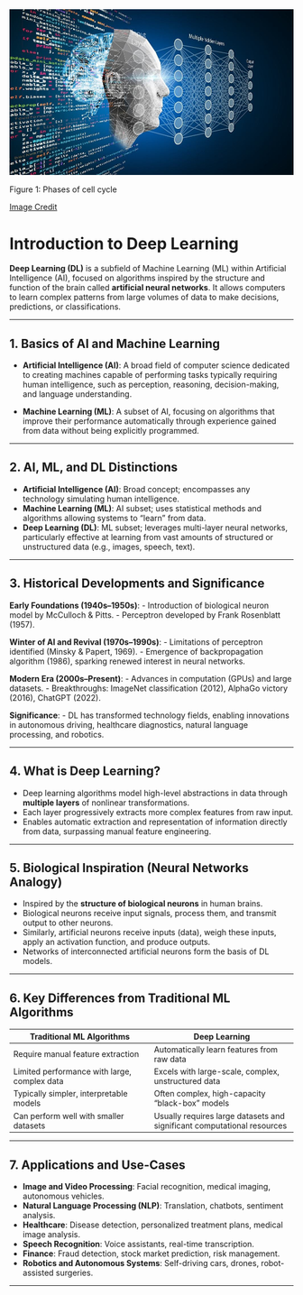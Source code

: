 <img src="Figures/Brain.jpg" alt="Figure 1: Phases of cell cycle"  />
<p class="caption">
Figure 1: Phases of cell cycle
</p>

[Image
Credit](https://www.ileafsolutions.com/demystifying-deep-learning-a-beginners-guide)

# Introduction to Deep Learning

**Deep Learning (DL)** is a subfield of Machine Learning (ML) within
Artificial Intelligence (AI), focused on algorithms inspired by the
structure and function of the brain called **artificial neural
networks**. It allows computers to learn complex patterns from large
volumes of data to make decisions, predictions, or classifications.

------------------------------------------------------------------------

## 1. Basics of AI and Machine Learning

-   **Artificial Intelligence (AI)**: A broad field of computer science
    dedicated to creating machines capable of performing tasks typically
    requiring human intelligence, such as perception, reasoning,
    decision-making, and language understanding.

-   **Machine Learning (ML)**: A subset of AI, focusing on algorithms
    that improve their performance automatically through experience
    gained from data without being explicitly programmed.

------------------------------------------------------------------------

## 2. AI, ML, and DL Distinctions

-   **Artificial Intelligence (AI)**: Broad concept; encompasses any
    technology simulating human intelligence.
-   **Machine Learning (ML)**: AI subset; uses statistical methods and
    algorithms allowing systems to “learn” from data.
-   **Deep Learning (DL)**: ML subset; leverages multi-layer neural
    networks, particularly effective at learning from vast amounts of
    structured or unstructured data (e.g., images, speech, text).

------------------------------------------------------------------------

## 3. Historical Developments and Significance

**Early Foundations (1940s–1950s)**: - Introduction of biological neuron
model by McCulloch & Pitts. - Perceptron developed by Frank Rosenblatt
(1957).

**Winter of AI and Revival (1970s–1990s)**: - Limitations of perceptron
identified (Minsky & Papert, 1969). - Emergence of backpropagation
algorithm (1986), sparking renewed interest in neural networks.

**Modern Era (2000s–Present)**: - Advances in computation (GPUs) and
large datasets. - Breakthroughs: ImageNet classification (2012), AlphaGo
victory (2016), ChatGPT (2022).

**Significance**: - DL has transformed technology fields, enabling
innovations in autonomous driving, healthcare diagnostics, natural
language processing, and robotics.

------------------------------------------------------------------------

## 4. What is Deep Learning?

-   Deep learning algorithms model high-level abstractions in data
    through **multiple layers** of nonlinear transformations.
-   Each layer progressively extracts more complex features from raw
    input.
-   Enables automatic extraction and representation of information
    directly from data, surpassing manual feature engineering.

------------------------------------------------------------------------

## 5. Biological Inspiration (Neural Networks Analogy)

-   Inspired by the **structure of biological neurons** in human brains.
-   Biological neurons receive input signals, process them, and transmit
    output to other neurons.
-   Similarly, artificial neurons receive inputs (data), weigh these
    inputs, apply an activation function, and produce outputs.
-   Networks of interconnected artificial neurons form the basis of DL
    models.

------------------------------------------------------------------------

## 6. Key Differences from Traditional ML Algorithms

<table>
<colgroup>
<col style="width: 49%" />
<col style="width: 50%" />
</colgroup>
<thead>
<tr>
<th>Traditional ML Algorithms</th>
<th>Deep Learning</th>
</tr>
</thead>
<tbody>
<tr>
<td>Require manual feature extraction</td>
<td>Automatically learn features from raw data</td>
</tr>
<tr>
<td>Limited performance with large, complex data</td>
<td>Excels with large-scale, complex, unstructured data</td>
</tr>
<tr>
<td>Typically simpler, interpretable models</td>
<td>Often complex, high-capacity “black-box” models</td>
</tr>
<tr>
<td>Can perform well with smaller datasets</td>
<td>Usually requires large datasets and significant computational
resources</td>
</tr>
</tbody>
</table>

------------------------------------------------------------------------

## 7. Applications and Use-Cases

-   **Image and Video Processing**: Facial recognition, medical imaging,
    autonomous vehicles.
-   **Natural Language Processing (NLP)**: Translation, chatbots,
    sentiment analysis.
-   **Healthcare**: Disease detection, personalized treatment plans,
    medical image analysis.
-   **Speech Recognition**: Voice assistants, real-time transcription.
-   **Finance**: Fraud detection, stock market prediction, risk
    management.
-   **Robotics and Autonomous Systems**: Self-driving cars, drones,
    robot-assisted surgeries.

------------------------------------------------------------------------
